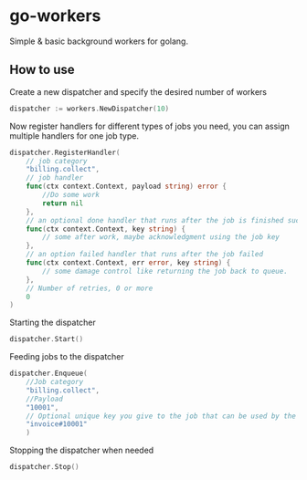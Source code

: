 # go-workers
Simple & basic background workers for golang.

## How to use

Create a new dispatcher and specify the desired number of workers
```go
dispatcher := workers.NewDispatcher(10)
```

Now register handlers for different types of jobs you need, you can assign multiple handlers for one job type.
```go
dispatcher.RegisterHandler(
    // job category
    "billing.collect",
    // job handler
    func(ctx context.Context, payload string) error {
        //Do some work
        return nil
    },
    // an optional done handler that runs after the job is finished successfully
    func(ctx context.Context, key string) {
        // some after work, maybe acknowledgment using the job key
    },
    // an option failed handler that runs after the job failed
    func(ctx context.Context, err error, key string) {
        // some damage control like returning the job back to queue.
    },
    // Number of retries, 0 or more 
    0
)
```

Starting the dispatcher
```go
dispatcher.Start()
```

Feeding jobs to the dispatcher
```go
dispatcher.Enqueue(
    //Job category
    "billing.collect", 
    //Payload
    "10001",
    // Optional unique key you give to the job that can be used by the done or failed handlers
    "invoice#10001"
    )
```

Stopping the dispatcher when needed

```go
dispatcher.Stop()
```